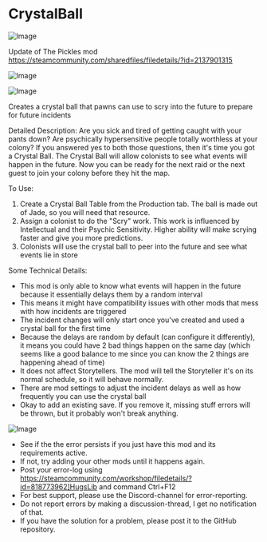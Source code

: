 # CrystalBall

![Image](https://i.imgur.com/WAEzk68.png)

Update of The Pickles mod
https://steamcommunity.com/sharedfiles/filedetails/?id=2137901315

![Image](https://i.imgur.com/7Gzt3Rg.png)

	
![Image](https://i.imgur.com/NOW7jU1.png)

Creates a crystal ball that pawns can use to scry into the future to prepare for future incidents

Detailed Description:
Are you sick and tired of getting caught with your pants down? Are psychically hypersensitive people totally worthless at your colony? If you answered yes to both those questions, then it's time you got a Crystal Ball. The Crystal Ball will allow colonists to see what events will happen in the future. Now you can be ready for the next raid or the next guest to join your colony before they hit the map. 


To Use: 
1. Create a Crystal Ball Table from the Production tab. The ball is made out of Jade, so you will need that resource.
2. Assign a colonist to do the "Scry" work. This work is influenced by Intellectual and their Psychic Sensitivity. Higher ability will make scrying faster and give you more predictions.
3. Colonists will use the crystal ball to peer into the future and see what events lie in store

Some Technical Details:
- This mod is only able to know what events will happen in the future because it essentially delays them by a random interval
- This means it might have compatibility issues with other mods that mess with how incidents are triggered
- The incident changes will only start once you've created and used a crystal ball for the first time
- Because the delays are random by default (can configure it differently), it means you could have 2 bad things happen on the same day (which seems like a good balance to me since you can know the 2 things are happening ahead of time)
- It does not affect Storytellers. The mod will tell the Storyteller it's on its normal schedule, so it will behave normally.
- There are mod settings to adjust the incident delays as well as how frequently you can use the crystal ball
- Okay to add an existing save. If you remove it, missing stuff errors will be thrown, but it probably won't break anything.

![Image](https://i.imgur.com/Rs6T6cr.png)



-  See if the the error persists if you just have this mod and its requirements active.
-  If not, try adding your other mods until it happens again.
-  Post your error-log using https://steamcommunity.com/workshop/filedetails/?id=818773962]HugsLib and command Ctrl+F12
-  For best support, please use the Discord-channel for error-reporting.
-  Do not report errors by making a discussion-thread, I get no notification of that.
-  If you have the solution for a problem, please post it to the GitHub repository.



